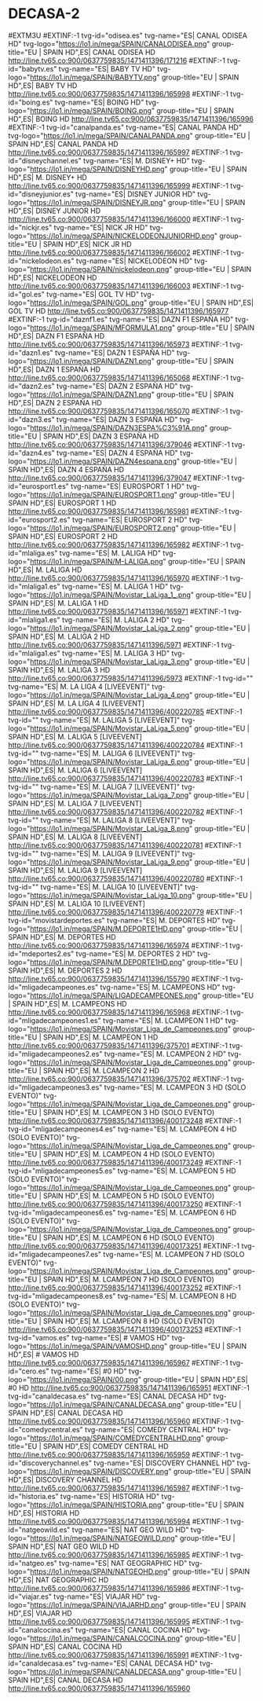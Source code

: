 # DECASA-2
#EXTM3U
#EXTINF:-1 tvg-id="odisea.es" tvg-name="ES| CANAL ODISEA HD" tvg-logo="https://lo1.in/mega/SPAIN/CANALODISEA.png" group-title="EU | SPAIN HD",ES| CANAL ODISEA HD
http://line.tv65.co:900/0637759835/1471411396/171216
#EXTINF:-1 tvg-id="babytv.es" tvg-name="ES| BABY TV HD" tvg-logo="https://lo1.in/mega/SPAIN/BABYTV.png" group-title="EU | SPAIN HD",ES| BABY TV HD
http://line.tv65.co:900/0637759835/1471411396/165998
#EXTINF:-1 tvg-id="boing.es" tvg-name="ES| BOING HD" tvg-logo="https://lo1.in/mega/SPAIN/BOING.png" group-title="EU | SPAIN HD",ES| BOING HD
http://line.tv65.co:900/0637759835/1471411396/165996
#EXTINF:-1 tvg-id="canalpanda.es" tvg-name="ES| CANAL PANDA HD" tvg-logo="https://lo1.in/mega/SPAIN/CANALPANDA.png" group-title="EU | SPAIN HD",ES| CANAL PANDA HD
http://line.tv65.co:900/0637759835/1471411396/165997
#EXTINF:-1 tvg-id="disneychannel.es" tvg-name="ES| M. DISNEY+ HD" tvg-logo="https://lo1.in/mega/SPAIN/DISNEYHD.png" group-title="EU | SPAIN HD",ES| M. DISNEY+ HD
http://line.tv65.co:900/0637759835/1471411396/165999
#EXTINF:-1 tvg-id="disneyjunior.es" tvg-name="ES| DISNEY JUNIOR HD" tvg-logo="https://lo1.in/mega/SPAIN/DISNEYJR.png" group-title="EU | SPAIN HD",ES| DISNEY JUNIOR HD
http://line.tv65.co:900/0637759835/1471411396/166000
#EXTINF:-1 tvg-id="nickjr.es" tvg-name="ES| NICK JR HD" tvg-logo="https://lo1.in/mega/SPAIN/NICKELODEONJUNIORHD.png" group-title="EU | SPAIN HD",ES| NICK JR HD
http://line.tv65.co:900/0637759835/1471411396/166002
#EXTINF:-1 tvg-id="nickelodeon.es" tvg-name="ES| NICKELODEON HD" tvg-logo="https://lo1.in/mega/SPAIN/nickelodeon.png" group-title="EU | SPAIN HD",ES| NICKELODEON HD
http://line.tv65.co:900/0637759835/1471411396/166003
#EXTINF:-1 tvg-id="gol.es" tvg-name="ES| GOL TV HD" tvg-logo="https://lo1.in/mega/SPAIN/GOL.png" group-title="EU | SPAIN HD",ES| GOL TV HD
http://line.tv65.co:900/0637759835/1471411396/165977
#EXTINF:-1 tvg-id="daznf1.es" tvg-name="ES| DAZN F1 ESPAÑA HD" tvg-logo="https://lo1.in/mega/SPAIN/MFORMULA1.png" group-title="EU | SPAIN HD",ES| DAZN F1 ESPAÑA HD
http://line.tv65.co:900/0637759835/1471411396/165973
#EXTINF:-1 tvg-id="dazn1.es" tvg-name="ES| DAZN 1 ESPAÑA HD" tvg-logo="https://lo1.in/mega/SPAIN/DAZN1.png" group-title="EU | SPAIN HD",ES| DAZN 1 ESPAÑA HD
http://line.tv65.co:900/0637759835/1471411396/165068
#EXTINF:-1 tvg-id="dazn2.es" tvg-name="ES| DAZN 2 ESPAÑA HD" tvg-logo="https://lo1.in/mega/SPAIN/DAZN1.png" group-title="EU | SPAIN HD",ES| DAZN 2 ESPAÑA HD
http://line.tv65.co:900/0637759835/1471411396/165070
#EXTINF:-1 tvg-id="dazn3.es" tvg-name="ES| DAZN 3 ESPAÑA HD" tvg-logo="https://lo1.in/mega/SPAIN/DAZN3ESPA%C3%91A.png" group-title="EU | SPAIN HD",ES| DAZN 3 ESPAÑA HD
http://line.tv65.co:900/0637759835/1471411396/379046
#EXTINF:-1 tvg-id="dazn4.es" tvg-name="ES| DAZN 4 ESPAÑA HD" tvg-logo="https://lo1.in/mega/SPAIN/DAZN4espana.png" group-title="EU | SPAIN HD",ES| DAZN 4 ESPAÑA HD
http://line.tv65.co:900/0637759835/1471411396/379047
#EXTINF:-1 tvg-id="eurosport1.es" tvg-name="ES| EUROSPORT 1 HD" tvg-logo="https://lo1.in/mega/SPAIN/EUROSPORT1.png" group-title="EU | SPAIN HD",ES| EUROSPORT 1 HD
http://line.tv65.co:900/0637759835/1471411396/165981
#EXTINF:-1 tvg-id="eurosport2.es" tvg-name="ES| EUROSPORT 2 HD" tvg-logo="https://lo1.in/mega/SPAIN/EUROSPORT2.png" group-title="EU | SPAIN HD",ES| EUROSPORT 2 HD
http://line.tv65.co:900/0637759835/1471411396/165982
#EXTINF:-1 tvg-id="mlaliga.es" tvg-name="ES| M. LALIGA HD" tvg-logo="https://lo1.in/mega/SPAIN/M-LALIGA.png" group-title="EU | SPAIN HD",ES| M. LALIGA HD
http://line.tv65.co:900/0637759835/1471411396/165970
#EXTINF:-1 tvg-id="mlaliga1.es" tvg-name="ES| M. LALIGA 1 HD" tvg-logo="https://lo1.in/mega/SPAIN/Movistar_LaLiga_1_.png" group-title="EU | SPAIN HD",ES| M. LALIGA 1 HD
http://line.tv65.co:900/0637759835/1471411396/165971
#EXTINF:-1 tvg-id="mlaliga1.es" tvg-name="ES| M. LALIGA  2 HD" tvg-logo="https://lo1.in/mega/SPAIN/Movistar_LaLiga_2.png" group-title="EU | SPAIN HD",ES| M. LALIGA  2 HD
http://line.tv65.co:900/0637759835/1471411396/5971
#EXTINF:-1 tvg-id="mlaliga1.es" tvg-name="ES| M. LALIGA 3 HD" tvg-logo="https://lo1.in/mega/SPAIN/Movistar_LaLiga_3.png" group-title="EU | SPAIN HD",ES| M. LALIGA 3 HD
http://line.tv65.co:900/0637759835/1471411396/5973
#EXTINF:-1 tvg-id="" tvg-name="ES| M. LA LIGA 4 [LIVEEVENT]" tvg-logo="https://lo1.in/mega/SPAIN/Movistar_LaLiga_4.png" group-title="EU | SPAIN HD",ES| M. LA LIGA 4 [LIVEEVENT]
http://line.tv65.co:900/0637759835/1471411396/400220785
#EXTINF:-1 tvg-id="" tvg-name="ES| M. LALIGA 5 [LIVEEVENT]" tvg-logo="https://lo1.in/mega/SPAIN/Movistar_LaLiga_5.png" group-title="EU | SPAIN HD",ES| M. LALIGA 5 [LIVEEVENT]
http://line.tv65.co:900/0637759835/1471411396/400220784
#EXTINF:-1 tvg-id="" tvg-name="ES| M. LALIGA 6 [LIVEEVENT]" tvg-logo="https://lo1.in/mega/SPAIN/Movistar_LaLiga_6.png" group-title="EU | SPAIN HD",ES| M. LALIGA 6 [LIVEEVENT]
http://line.tv65.co:900/0637759835/1471411396/400220783
#EXTINF:-1 tvg-id="" tvg-name="ES| M. LALIGA 7 [LIVEEVENT]" tvg-logo="https://lo1.in/mega/SPAIN/Movistar_LaLiga_7.png" group-title="EU | SPAIN HD",ES| M. LALIGA 7 [LIVEEVENT]
http://line.tv65.co:900/0637759835/1471411396/400220782
#EXTINF:-1 tvg-id="" tvg-name="ES| M. LALIGA 8 [LIVEEVENT]" tvg-logo="https://lo1.in/mega/SPAIN/Movistar_LaLiga_8.png" group-title="EU | SPAIN HD",ES| M. LALIGA 8 [LIVEEVENT]
http://line.tv65.co:900/0637759835/1471411396/400220781
#EXTINF:-1 tvg-id="" tvg-name="ES| M. LALIGA 9 [LIVEEVENT]" tvg-logo="https://lo1.in/mega/SPAIN/Movistar_LaLiga_9.png" group-title="EU | SPAIN HD",ES| M. LALIGA 9 [LIVEEVENT]
http://line.tv65.co:900/0637759835/1471411396/400220780
#EXTINF:-1 tvg-id="" tvg-name="ES| M. LALIGA 10 [LIVEEVENT]" tvg-logo="https://lo1.in/mega/SPAIN/Movistar_LaLiga_10.png" group-title="EU | SPAIN HD",ES| M. LALIGA 10 [LIVEEVENT]
http://line.tv65.co:900/0637759835/1471411396/400220779
#EXTINF:-1 tvg-id="movistardeportes.es" tvg-name="ES| M. DEPORTES HD" tvg-logo="https://lo1.in/mega/SPAIN/M.DEPORTE1HD.png" group-title="EU | SPAIN HD",ES| M. DEPORTES HD
http://line.tv65.co:900/0637759835/1471411396/165974
#EXTINF:-1 tvg-id="mdeportes2.es" tvg-name="ES| M. DEPORTES 2 HD" tvg-logo="https://lo1.in/mega/SPAIN/M.DEPORTE1HD.png" group-title="EU | SPAIN HD",ES| M. DEPORTES 2 HD
http://line.tv65.co:900/0637759835/1471411396/155790
#EXTINF:-1 tvg-id="mligadecampeones.es" tvg-name="ES| M. LCAMPEONS HD" tvg-logo="https://lo1.in/mega/SPAIN/LIGADECAMPEONES.png" group-title="EU | SPAIN HD",ES| M. LCAMPEONS HD
http://line.tv65.co:900/0637759835/1471411396/165968
#EXTINF:-1 tvg-id="mligadecampeones1.es" tvg-name="ES| M. LCAMPEON 1 HD" tvg-logo="https://lo1.in/mega/SPAIN/Movistar_Liga_de_Campeones.png" group-title="EU | SPAIN HD",ES| M. LCAMPEON 1 HD
http://line.tv65.co:900/0637759835/1471411396/375701
#EXTINF:-1 tvg-id="mligadecampeones2.es" tvg-name="ES| M. LCAMPEON 2 HD" tvg-logo="https://lo1.in/mega/SPAIN/Movistar_Liga_de_Campeones.png" group-title="EU | SPAIN HD",ES| M. LCAMPEON 2 HD
http://line.tv65.co:900/0637759835/1471411396/375702
#EXTINF:-1 tvg-id="mligadecampeones3.es" tvg-name="ES| M. LCAMPEON 3 HD (SOLO EVENTO)" tvg-logo="https://lo1.in/mega/SPAIN/Movistar_Liga_de_Campeones.png" group-title="EU | SPAIN HD",ES| M. LCAMPEON 3 HD (SOLO EVENTO)
http://line.tv65.co:900/0637759835/1471411396/400173248
#EXTINF:-1 tvg-id="mligadecampeones4.es" tvg-name="ES| M. LCAMPEON 4 HD (SOLO EVENTO)" tvg-logo="https://lo1.in/mega/SPAIN/Movistar_Liga_de_Campeones.png" group-title="EU | SPAIN HD",ES| M. LCAMPEON 4 HD (SOLO EVENTO)
http://line.tv65.co:900/0637759835/1471411396/400173249
#EXTINF:-1 tvg-id="mligadecampeones5.es" tvg-name="ES| M. LCAMPEON 5 HD (SOLO EVENTO)" tvg-logo="https://lo1.in/mega/SPAIN/Movistar_Liga_de_Campeones.png" group-title="EU | SPAIN HD",ES| M. LCAMPEON 5 HD (SOLO EVENTO)
http://line.tv65.co:900/0637759835/1471411396/400173250
#EXTINF:-1 tvg-id="mligadecampeones6.es" tvg-name="ES| M. LCAMPEON 6 HD (SOLO EVENTO)" tvg-logo="https://lo1.in/mega/SPAIN/Movistar_Liga_de_Campeones.png" group-title="EU | SPAIN HD",ES| M. LCAMPEON 6 HD (SOLO EVENTO)
http://line.tv65.co:900/0637759835/1471411396/400173251
#EXTINF:-1 tvg-id="mligadecampeones7.es" tvg-name="ES| M. LCAMPEON 7 HD (SOLO EVENTO)" tvg-logo="https://lo1.in/mega/SPAIN/Movistar_Liga_de_Campeones.png" group-title="EU | SPAIN HD",ES| M. LCAMPEON 7 HD (SOLO EVENTO)
http://line.tv65.co:900/0637759835/1471411396/400173252
#EXTINF:-1 tvg-id="mligadecampeones8.es" tvg-name="ES| M. LCAMPEON 8 HD (SOLO EVENTO)" tvg-logo="https://lo1.in/mega/SPAIN/Movistar_Liga_de_Campeones.png" group-title="EU | SPAIN HD",ES| M. LCAMPEON 8 HD (SOLO EVENTO)
http://line.tv65.co:900/0637759835/1471411396/400173253
#EXTINF:-1 tvg-id="vamos.es" tvg-name="ES| # VAMOS HD" tvg-logo="https://lo1.in/mega/SPAIN/VAMOSHD.png" group-title="EU | SPAIN HD",ES| # VAMOS HD
http://line.tv65.co:900/0637759835/1471411396/165967
#EXTINF:-1 tvg-id="cero.es" tvg-name="ES| #0 HD" tvg-logo="https://lo1.in/mega/SPAIN/00.png" group-title="EU | SPAIN HD",ES| #0 HD
http://line.tv65.co:900/0637759835/1471411396/165951
#EXTINF:-1 tvg-id="canaldecasa.es" tvg-name="ES| CANAL DECASA HD" tvg-logo="https://lo1.in/mega/SPAIN/CANALDECASA.png" group-title="EU | SPAIN HD",ES| CANAL DECASA HD
http://line.tv65.co:900/0637759835/1471411396/165960
#EXTINF:-1 tvg-id="comedycentral.es" tvg-name="ES| COMEDY CENTRAL HD" tvg-logo="https://lo1.in/mega/SPAIN/COMEDYCENTRALHD.png" group-title="EU | SPAIN HD",ES| COMEDY CENTRAL HD
http://line.tv65.co:900/0637759835/1471411396/165959
#EXTINF:-1 tvg-id="discoverychannel.es" tvg-name="ES| DISCOVERY CHANNEL HD" tvg-logo="https://lo1.in/mega/SPAIN/DISCOVERY.png" group-title="EU | SPAIN HD",ES| DISCOVERY CHANNEL HD
http://line.tv65.co:900/0637759835/1471411396/165987
#EXTINF:-1 tvg-id="historia.es" tvg-name="ES| HISTORIA HD" tvg-logo="https://lo1.in/mega/SPAIN/HISTORIA.png" group-title="EU | SPAIN HD",ES| HISTORIA HD
http://line.tv65.co:900/0637759835/1471411396/165994
#EXTINF:-1 tvg-id="natgeowild.es" tvg-name="ES| NAT GEO WILD HD" tvg-logo="https://lo1.in/mega/SPAIN/NATGEOWILD.png" group-title="EU | SPAIN HD",ES| NAT GEO WILD HD
http://line.tv65.co:900/0637759835/1471411396/165985
#EXTINF:-1 tvg-id="natgeo.es" tvg-name="ES| NAT GEOGRAPHIC HD" tvg-logo="https://lo1.in/mega/SPAIN/NATGEOHD.png" group-title="EU | SPAIN HD",ES| NAT GEOGRAPHIC HD
http://line.tv65.co:900/0637759835/1471411396/165986
#EXTINF:-1 tvg-id="viajar.es" tvg-name="ES| VIAJAR HD" tvg-logo="https://lo1.in/mega/SPAIN/VIAJARHD.png" group-title="EU | SPAIN HD",ES| VIAJAR HD
http://line.tv65.co:900/0637759835/1471411396/165995
#EXTINF:-1 tvg-id="canalcocina.es" tvg-name="ES| CANAL COCINA HD" tvg-logo="https://lo1.in/mega/SPAIN/CANALCOCINA.png" group-title="EU | SPAIN HD",ES| CANAL COCINA HD
http://line.tv65.co:900/0637759835/1471411396/165991
#EXTINF:-1 tvg-id="canaldecasa.es" tvg-name="ES| CANAL DECASA HD" tvg-logo="https://lo1.in/mega/SPAIN/CANALDECASA.png" group-title="EU | SPAIN HD",ES| CANAL DECASA HD
http://line.tv65.co:900/0637759835/1471411396/165960

